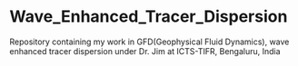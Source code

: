# Wave_Enhanced_Tracer_Dispersion
Repository containing my work in GFD(Geophysical Fluid Dynamics), wave enhanced tracer dispersion under Dr. Jim at ICTS-TIFR, Bengaluru, India
